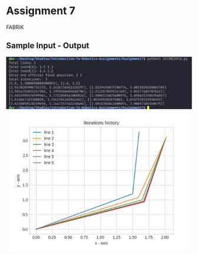 # Assignment 7

FABRIK


## Sample Input - Output

<img src="in-out-screenshot.png">

<img src="screenshot.png">

